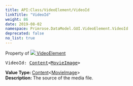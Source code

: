 ```yaml
---
title: API:Class/VideoElement/VideoId
linkTitle: "VideoId"
weight: 86
date: 2019-08-02
namespace: Primrose.DataModel.GUI.VideoElement.VideoId
deprecated: false
no_list: true
---
```

Property of <a href="/docs/api-reference/Class/VideoElement"><img src="/icons/silk/frame.png"/>&nbsp;VideoElement</a>
<pre class="method-declaration">
VideoId: <a class="type" href="/docs/api-reference/Misc/Content">Content</a><<a class="type" href="/docs/api-reference/Asset/MovieImage">MovieImage</a>></pre>
<b>Value Type: </b>
<a class="type" href="/docs/api-reference/Misc/Content">Content</a><<a class="type" href="/docs/api-reference/Asset/MovieImage">MovieImage</a>>
<br/>
<b>Description: </b>
The source of the media file.

